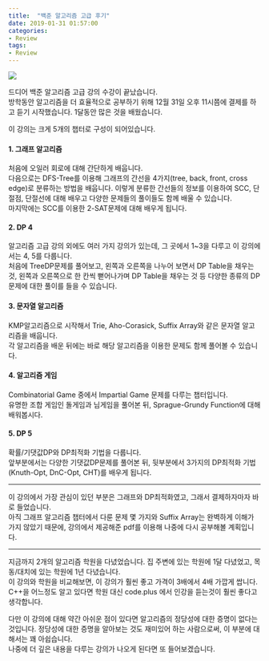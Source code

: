 ```yaml
---
title:  "백준 알고리즘 고급 후기"
date: 2019-01-31 01:57:00
categories:
- Review
tags:
- Review
---
```


<img src = "https://i.imgur.com/iHflPXr.png">

드디어 백준 알고리즘 고급 강의 수강이 끝났습니다.<br>
방학동안 알고리즘을 더 효율적으로 공부하기 위해 12월 31일 오후 11시쯤에 결제를 하고 듣기 시작했습니다. 1달동안 많은 것을 배웠습니다.

이 강의는 크게 5개의 챕터로 구성이 되어있습니다.

#### 1. 그래프 알고리즘
처음에 오일러 회로에 대해 간단하게 배웁니다.<br>
다음으로는 DFS-Tree를 이용해 그래프의 간선을 4가지(tree, back, front, cross edge)로 분류하는 방법을 배웁니다. 이렇게 분류한 간선들의 정보를 이용하여 SCC, 단절점, 단절선에 대해 배우고 다양한 문제들의 풀이들도 함께 배울 수 있습니다.<br>
마지막에는 SCC를 이용한 2-SAT문제에 대해 배우게 됩니다.

#### 2. DP 4
알고리즘 고급 강의 외에도 여러 가지 강의가 있는데, 그 곳에서 1~3을 다루고 이 강의에서는 4, 5를 다룹니다.<br>
처음에 TreeDP문제를 풀어보고, 왼쪽과 오른쪽을 나누어 보면서 DP Table을 채우는 것, 왼쪽과 오른쪽으로 한 칸씩 뻗어나가며 DP Table을 채우는 것 등 다양한 종류의 DP문제에 대한 풀이를 들을 수 있습니다.

#### 3. 문자열 알고리즘
KMP알고리즘으로 시작해서 Trie, Aho-Corasick, Suffix Array와 같은 문자열 알고리즘을 배웁니다.<br>
각 알고리즘을 배운 뒤에는 바로 해당 알고리즘을 이용한 문제도 함께 풀어볼 수 있습니다.

#### 4. 알고리즘 게임
Combinatorial Game 중에서 Impartial Game 문제를 다루는 챕터입니다.<br>
유명한 조합 게임인 돌게임과 님게임을 풀어본 뒤, Sprague-Grundy Function에 대해 배워봅시다.

#### 5. DP 5
확률/기댓값DP와 DP최적화 기법을 다룹니다.<br>
앞부분에서는 다양한 기댓값DP문제를 풀어본 뒤, 뒷부분에서 3가지의 DP최적화 기법(Knuth-Opt, DnC-Opt, CHT)를 배우게 됩니다.

<hr>

이 강의에서 가장 관심이 있던 부분은 그래프와 DP최적화였고, 그래서 결제하자마자 바로 들었습니다.<br>
아직 그래프 알고리즘 챕터에서 다룬 문제 몇 가지와 Suffix Array는 완벽하게 이해가 가지 않았기 때문에, 강의에서 제공해준 pdf를 이용해 나중에 다시 공부해볼 계획입니다.

<hr>

지금까지 2개의 알고리즘 학원을 다녔었습니다. 집 주변에 있는 학원에 1달 다녔었고, 목동/대치에 있는 학원에 1년 다녔습니다.<br>
이 강의와 학원을 비교해보면, 이 강의가 훨씬 좋고 가격이 3배에서 4배 가깝게 쌉니다. C++을 어느정도 알고 있다면 학원 대신 code.plus 에서 인강을 듣는것이 훨씬 좋다고 생각합니다.

다만 이 강의에 대해 약간 아쉬운 점이 있다면 알고리즘의 정당성에 대한 증명이 없다는 것입니다. 정당성에 대한 증명을 알아보는 것도 재미있어 하는 사람으로써, 이 부분에 대해서는 꽤 아쉽습니다.<br>
나중에 더 깊은 내용을 다루는 강의가 나오게 된다면 또 들어보겠습니다.
